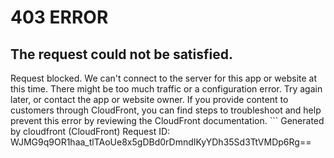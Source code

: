 # 403 ERROR

## The request could not be satisfied.

Request blocked. We can't connect to the server for this app or website at this time. There might be too much traffic or a configuration error. Try again later, or contact the app or website owner. If you provide content to customers through CloudFront, you can find steps to troubleshoot and help prevent this error by reviewing the CloudFront documentation. ```
Generated by cloudfront (CloudFront)
Request ID: WJMG9q9OR1haa_tlTAoUe8x5gDBd0rDmndIKyYDh35Sd3TtVMDp6Rg==

```

